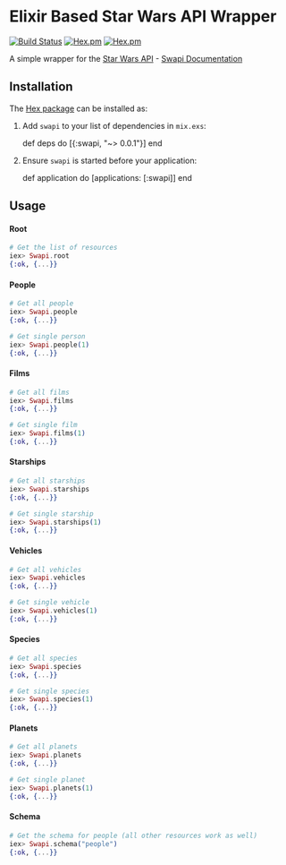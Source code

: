 # Elixir Based Star Wars API Wrapper

[![Build Status](https://travis-ci.org/twhitacre/swapi.ex.svg?branch=master)](https://travis-ci.org/twhitacre/swapi.ex)
[![Hex.pm](https://img.shields.io/hexpm/l/swapi.svg)](https://hex.pm/packages/swapi)
[![Hex.pm](https://img.shields.io/hexpm/v/swapi.svg)](https://hex.pm/packages/swapi)

A simple wrapper for the [Star Wars API](http://swapi.co) - [Swapi Documentation](https://swapi.co/documentation)

## Installation

The [Hex package](https://hex.pm/packages/swapi) can be installed as:

  1. Add `swapi` to your list of dependencies in `mix.exs`:

        def deps do
          [{:swapi, "~> 0.0.1"}]
        end

  2. Ensure `swapi` is started before your application:

        def application do
          [applications: [:swapi]]
        end

## Usage

#### Root

```elixir
# Get the list of resources
iex> Swapi.root
{:ok, {...}}
```

#### People

```elixir
# Get all people
iex> Swapi.people
{:ok, {...}}

# Get single person
iex> Swapi.people(1)
{:ok, {...}}
```

#### Films

```elixir
# Get all films
iex> Swapi.films
{:ok, {...}}

# Get single film
iex> Swapi.films(1)
{:ok, {...}}
```

#### Starships

```elixir
# Get all starships
iex> Swapi.starships
{:ok, {...}}

# Get single starship
iex> Swapi.starships(1)
{:ok, {...}}
```

#### Vehicles

```elixir
# Get all vehicles
iex> Swapi.vehicles
{:ok, {...}}

# Get single vehicle
iex> Swapi.vehicles(1)
{:ok, {...}}
```

#### Species

```elixir
# Get all species
iex> Swapi.species
{:ok, {...}}

# Get single species
iex> Swapi.species(1)
{:ok, {...}}
```

#### Planets

```elixir
# Get all planets
iex> Swapi.planets
{:ok, {...}}

# Get single planet
iex> Swapi.planets(1)
{:ok, {...}}
```

#### Schema

```elixir
# Get the schema for people (all other resources work as well)
iex> Swapi.schema("people")
{:ok, {...}}
```

